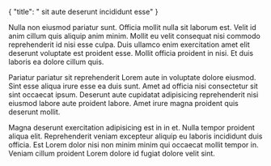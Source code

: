 {
  "title": " sit aute deserunt incididunt esse"
}

Nulla non eiusmod pariatur sunt. Officia mollit nulla sit laborum est. Velit id anim cillum quis aliquip anim minim. Mollit eu velit consequat nisi commodo reprehenderit id nisi esse culpa. Duis ullamco enim exercitation amet elit deserunt voluptate est proident esse. Mollit officia proident in nisi. Et duis laboris ea dolore cillum quis.

Pariatur pariatur sit reprehenderit Lorem aute in voluptate dolore eiusmod. Sint esse aliqua irure esse ea duis sunt. Amet ad officia nisi consectetur sit sint occaecat ipsum. Deserunt aute cupidatat adipisicing reprehenderit nisi eiusmod labore aute proident labore. Amet irure magna proident quis deserunt mollit.

Magna deserunt exercitation adipisicing est in in et. Nulla tempor proident aliqua elit. Reprehenderit veniam excepteur aliquip eu laboris incididunt duis officia. Est Lorem dolor nisi non minim minim qui occaecat mollit tempor in. Veniam cillum proident Lorem dolore id fugiat dolore velit sint.